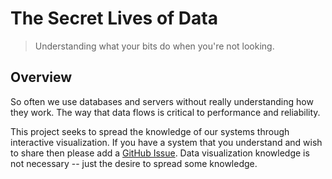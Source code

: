 The Secret Lives of Data
========================

> Understanding what your bits do when you're not looking.

## Overview

So often we use databases and servers without really understanding how they work.
The way that data flows is critical to performance and reliability.

This project seeks to spread the knowledge of our systems through interactive visualization.
If you have a system that you understand and wish to share then please add a [GitHub Issue](https://github.com/benbjohnson/thesecretlivesofdata/issues).
Data visualization knowledge is not necessary -- just the desire to spread some knowledge.
